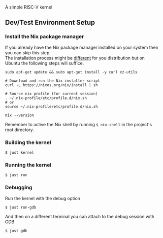 A simple RISC-V kernel

## Dev/Test Environment Setup
### Install the Nix package manager
If you already have the Nix package manager installed on your system then you can skip this step. \
The installation process might be [different](https://nixos.org/download/#nix-install-linux) for you distribution but on Ubuntu the following steps will suffice. 
```shell
sudo apt-get update && sudo apt-get install -y curl xz-utils

# Download and run the Nix installer script
curl -L https://nixos.org/nix/install | sh

# Source nix profile (for current session)
. ~/.nix-profile/etc/profile.d/nix.sh
# or
source ~/.nix-profile/etc/profile.d/nix.sh

nix --version
```

Remember to active the Nix shell by running  `$ nix-shell` in the project's root directory.

### Building the kernel
```shell
$ just kernel
```

### Running the kernel
```shell
$ just run
```

### Debugging
Run the kernel with the debug option
```shell
$ just run-gdb
```
And then on a different terminal you can attach to the debug session with GDB
```shell
$ just gdb
```

